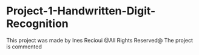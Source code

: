 # Project-1-Handwritten-Digit-Recognition
This project was made by Ines Recioui @All Rights Reserved@
The project is commented
